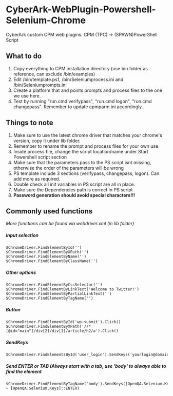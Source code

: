 # CyberArk-WebPlugin-Powershell-Selenium-Chrome
CyberArk custom CPM web plugins.
CPM (TPC) -> (SPAWN)PowerShell Script

## What to do
1. Copy everything to CPM installation directory (use bin folder as reference, can exclude /bin/examples)
2. Edit /bin/template.ps1, /bin/Seleniumprocess.ini and /bin/Seleniumprompts.ini
3. Create a platform that and points prompts and process files to the one we use here.
4. Test by running "run.cmd verifypass", "run.cmd logon", "run.cmd changepass". Remember to update cpmparm.ini accordingly.

## Things to note
1. Make sure to use the latest chrome driver that matches your chrome's version, copy it under lib folder.
2. Remember to rename the prompt and process files for your own use.
3. Inside process file, change the script location/name under Start Powershell script section
4. Make sure that the parameters pass to the PS script isnt missing, otherwise the order of the parameters will be wrong
5. PS template include 3 sections (verifypass, changepass, logon). Can add more as required.
6. Double check all init variables in PS script are all in place.
7. Make sure the Dependencies path is correct in PS script
8. **Password generation should avoid special characters!!!**


## Commonly used functions
*More functions can be found via webdriver.xml (in lib folder)*
##### Input selection
```
$ChromeDriver.FindElementById('')
$ChromeDriver.FindElementByXPath('')
$ChromeDriver.FindElementByName('')
$ChromeDriver.FindElementByClassName('')
```
##### Other options
```
$ChromeDriver.FindElementByCssSelector('')
$ChromeDriver.FindElementByLinkText('Welcome to Twitter!')
$ChromeDriver.FindElementByPartialLinkText('')
$ChromeDriver.FindElementByTagName('')
```
##### Button
```
$ChromeDriver.FindElementById('wp-submit').Click()
$ChromeDriver.FindElementByXPath('//*[@id="main"]/div[2]/div[1]/article/h2/a').Click()
```
##### SendKeys
```
$ChromeDriver.FindElementsById('user_login').SendKeys('yourlogin@domain.com')
```

##### Send ENTER or TAB (Always start with a tab, use 'body' to always able to find the element
```
$ChromeDriver.FindElementByTagName('body').SendKeys([OpenQA.Selenium.Keys]::TAB + [OpenQA.Selenium.Keys]::ENTER)
```

